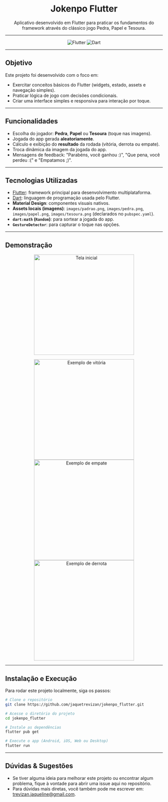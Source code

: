 <h1 align="center">Jokenpo Flutter</h1>
<p align="center">Aplicativo desenvolvido em Flutter para praticar os fundamentos do framework através do clássico jogo Pedra, Papel e Tesoura.</p>

---

<p align="center">
  <img src="https://img.shields.io/badge/Flutter-stable-blue?logo=flutter" alt="Flutter">
  <img src="https://img.shields.io/badge/Dart-stable-blue?logo=dart" alt="Dart">
</p>

---

## Objetivo

Este projeto foi desenvolvido com o foco em:

- Exercitar conceitos básicos do Flutter (widgets, estado, assets e navegação simples).
- Praticar lógica de jogo com decisões condicionais.
- Criar uma interface simples e responsiva para interação por toque.

---

## Funcionalidades

- Escolha do jogador: **Pedra**, **Papel** ou **Tesoura** (toque nas imagens).
- Jogada do app gerada **aleatoriamente**.
- Cálculo e exibição do **resultado** da rodada (vitória, derrota ou empate).
- Troca dinâmica da imagem da jogada do app.
- Mensagens de feedback: "Parabéns, você ganhou :)", "Que pena, você perdeu :(" e "Empatamos ;)".

---

## Tecnologias Utilizadas

- [Flutter](https://docs.flutter.dev/): framework principal para desenvolvimento multiplataforma.
- [Dart](https://dart.dev/guides): linguagem de programação usada pelo Flutter.
- **Material Design**: componentes visuais nativos.
- **Assets locais (imagens)**: `images/padrao.png`, `images/pedra.png`, `images/papel.png`, `images/tesoura.png` (declarados no `pubspec.yaml`).
- **`dart:math` (`Random`)**: para sortear a jogada do app.
- **`GestureDetector`**: para capturar o toque nas opções.

---

## Demonstração

<p align="center">
  <img src="/images/readme/screenshot-inicial.png" alt="Tela inicial" width="320" />
</p>

<p align="center">
  <img src="images/readme/screenshot-vitoria.png" alt="Exemplo de vitória" width="320" />
  <img src="images/readme/screenshot-empate.png" alt="Exemplo de empate" width="320" />
  <img src="images/readme/screenshot-derrota.png" alt="Exemplo de derrota" width="320" />
</p>

---

## Instalação e Execução

Para rodar este projeto localmente, siga os passos:

```bash
# Clone o repositório
git clone https://github.com/jaquetrevizan/jokenpo_flutter.git

# Acesse o diretório do projeto
cd jokenpo_flutter

# Instale as dependências
flutter pub get

# Execute o app (Android, iOS, Web ou Desktop)
flutter run
```
---

## Dúvidas & Sugestões

- Se tiver alguma ideia para melhorar este projeto ou encontrar algum problema, fique à vontade para abrir uma issue aqui no repositório.
- Para dúvidas mais diretas, você também pode me escrever em: trevizan.jaqueline@gmail.com.



